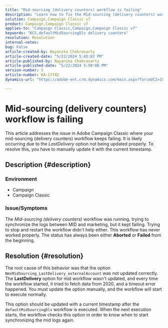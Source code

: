 ```yaml
---
title: "Mid-sourcing (delivery counters) workflow is failing"
description: "Learn how to fix the Mid-sourcing (delivery counters) workflow failure."
solution: Campaign,Campaign Classic v7
product: Campaign,Campaign Classic v7
applies-to: "Campaign Classic,Campaign,Campaign Classic v7"
keywords: "KCS,defaultMidSourcingDlv delivery counters"
resolution: Resolution
internal-notes: 
bug: False
article-created-by: Nayanika Chakravarty
article-created-date: "5/22/2024 5:43:02 PM"
article-published-by: Nayanika Chakravarty
article-published-date: "5/22/2024 5:50:08 PM"
version-number: 5
article-number: KA-17742
dynamics-url: "https://adobe-ent.crm.dynamics.com/main.aspx?forceUCI=1&pagetype=entityrecord&etn=knowledgearticle&id=f8d43cbb-6218-ef11-9f89-000d3a37816b"

---
```

# Mid-sourcing (delivery counters) workflow is failing


This article addresses the issue in Adobe Campaign Classic where your mid-sourcing (delivery counters) workflow keeps failing. It is likely occurring due to the *LastDelivery* option not being updated properly. To resolve this, you have to manually update it with the current timestamp.

## Description {#description}


### <b>Environment</b>

- Campaign
- Campaign Classic


### <b>Issue/Symptoms</b>

The *Mid-sourcing (delivery counters)* workflow was running, trying to synchronize the logs between MID and marketing, but it kept failing. Trying to stop and restart the workflow didn't help either. This workflow has never worked properly. The status has always been either <b>Aborted</b> or <b>Failed</b> from the beginning.


## Resolution {#resolution}


The root cause of this behavior was that the option `NmsMidSourcing_LastDelivery_externalAccount` was not updated correctly. The <b>LastDelivery</b> option for mid workflow wasn't updated, and every time the workflow started, it tried to fetch data from 2020, and a timeout error happened. You must update the option manually, and the workflow will start to execute normally.

This option should be updated with a current timestamp after the `defaultMidSourcingDlv` workflow is executed. When the next execution starts, the workflow checks this option in order to know when to start synchronizing the mid logs again.
